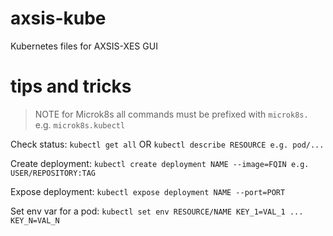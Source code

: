 # axsis-kube
Kubernetes files for AXSIS-XES GUI

# tips and tricks

> NOTE for Microk8s all commands must be prefixed with `microk8s.` e.g. `microk8s.kubectl`

Check status: `kubectl get all` OR `kubectl describe RESOURCE e.g. pod/...` 

Create deployment: `kubectl create deployment NAME --image=FQIN e.g. USER/REPOSITORY:TAG`

Expose deployment: `kubectl expose deployment NAME --port=PORT` 

Set env var for a pod: `kubectl set env RESOURCE/NAME KEY_1=VAL_1 ... KEY_N=VAL_N`


